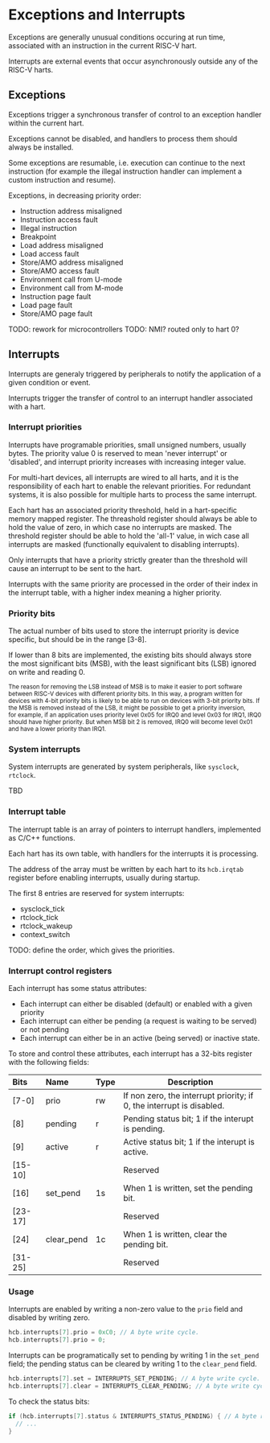# Exceptions and Interrupts

Exceptions are generally unusual conditions occuring at run time, associated with an instruction in the current RISC-V hart.

Interrupts are external events that occur asynchronously outside any of the RISC-V harts.

## Exceptions

Exceptions trigger a synchronous transfer of control to an exception handler within the current hart.

Exceptions cannot be disabled, and handlers to process them should always be installed.

Some exceptions are resumable, i.e. execution can continue to the next instruction (for example the illegal instruction handler can implement a custom instruction and resume).

Exceptions, in decreasing priority order:

* Instruction address misaligned 
* Instruction access fault
* Illegal instruction
* Breakpoint
* Load address misaligned
* Load access fault
* Store/AMO address misaligned 
* Store/AMO access fault 
* Environment call from U-mode
* Environment call from M-mode
* Instruction page fault
* Load page fault
* Store/AMO page fault

TODO: rework for microcontrollers
TODO: NMI? routed only to hart 0?

## Interrupts

Interrupts are generaly triggered by peripherals to notify the application of a given condition or event. 

Interrupts trigger the transfer of control to an interrupt handler associated with a hart.

### Interrupt priorities

Interrupts have programable priorities, small unsigned numbers, usually bytes.
The priority value 0 is reserved to mean 
'never interrupt' or 'disabled', and interrupt priority increases with increasing integer value.

For multi-hart devices, all interrupts are wired to all harts, and it is the responsibility 
of each hart to enable the relevant priorities. For redundant systems, it is also
possible for multiple harts to process the same interrupt.

Each hart has an associated priority threshold, held in a hart-specific memory mapped register. The 
threashold register should always be able to hold the value of zero, in which case no interrupts are 
masked. The threshold register should be able to hold the 'all-1' value, in wich case all interrupts 
are masked (functionally equivalent to disabling interrupts).

Only interrupts that have a priority strictly greater than the threshold will cause an interrupt to 
be sent to the hart.

Interrupts with the same priority are processed in the order of their index in the interrupt 
table, with a higher index meaning a higher priority.

### Priority bits

The actual number of bits used to store the interrupt priority is device specific, but should be in the range [3-8].

If lower than 8 bits are implemented, the existing bits should always store the most significant bits (MSB), 
with the least significant bits (LSB) ignored on write and reading 0.

<sup>The reason for removing the LSB instead of MSB is to make it easier to port software between RISC-V devices
with different priority bits. In this way, a program written for devices with 4-bit priority bits is likely to 
be able to run on devices with 3-bit priority bits. If the MSB 
is removed instead of the LSB, it might be possible to get a priority inversion,  
for example, if an application uses priority level 0x05 for IRQ0 and level 0x03 for IRQ1, IRQ0 should have higher 
priority. But when MSB bit 2 is removed, IRQ0 will become level 0x01 and have a lower priority than IRQ1.</sup>

### System interrupts

System interrupts are generated by system peripherals, like `sysclock`, `rtclock`.

TBD

### Interrupt table

The interrupt table is an array of pointers to interrupt handlers, implemented as C/C++ functions.

Each hart has its own table, with handlers for the interrupts it is processing.

The address of the array must be written by each hart to its `hcb.irqtab` register before enabling interrupts, usually during startup.

The first 8 entries are reserved for system interrupts:

* sysclock_tick
* rtclock_tick
* rtclock_wakeup
* context_switch

TODO: define the order, which gives the priorities.

### Interrupt control registers

Each interrupt has some status attributes:

* Each interrupt can either be disabled (default) or enabled with a given priority
* Each interrupt can either be pending (a request is waiting to be served) or not
pending
* Each interrupt can either be in an active (being served) or inactive state.

To store and control these attributes, each interrupt has a 32-bits register with the following fields:


| Bits | Name | Type | Description |
|:-----|:-----|:-----|-------------|
| [7-0] | prio | rw | If non zero, the interrupt priority; if 0, the interrupt is disabled. |
| [8] | pending | r | Pending status bit; 1 if the interupt is pending. |
| [9] | active | r | Active status bit; 1 if the interupt is active. | |
| [15-10] ||| Reserved |
| [16] | set_pend | 1s | When 1 is written, set the pending bit. |
| [23-17] ||| Reserved |
| [24] | clear_pend | 1c | When 1 is written, clear the pending bit. |
| [31-25] ||| Reserved |


### Usage

Interrupts are enabled by writing a non-zero value to the `prio` field and disabled by writing zero.

```c
hcb.interrupts[7].prio = 0xC0; // A byte write cycle.
hcb.interrupts[7].prio = 0;
```

Interrupts can be programatically set to pending by writing 1 in the `set_pend` field; the pending status can be cleared by writing 1 to the `clear_pend` field.

```c
hcb.interrupts[7].set = INTERRUPTS_SET_PENDING; // A byte write cycle.
hcb.interrupts[7].clear = INTERRUPTS_CLEAR_PENDING; // A byte write cycle.
```

To check the status bits:

```c
if (hcb.interrupts[7].status & INTERRUPTS_STATUS_PENDING) { // A byte read cycle.
  // ...
}
```


